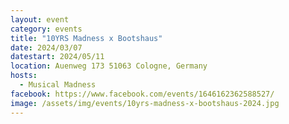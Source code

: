 ```yaml
---
layout: event
category: events
title: "10YRS Madness x Bootshaus"
date: 2024/03/07
datestart: 2024/05/11
location: Auenweg 173 51063 Cologne, Germany
hosts:
  - Musical Madness
facebook: https://www.facebook.com/events/1646162362588527/
image: /assets/img/events/10yrs-madness-x-bootshaus-2024.jpg
---
```


